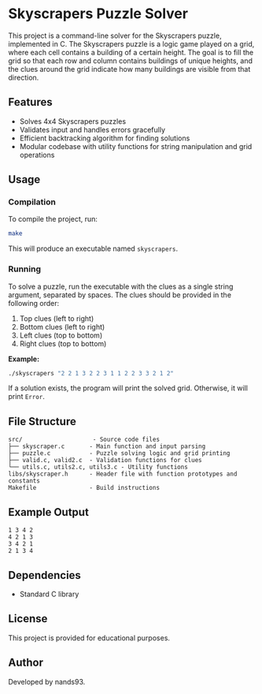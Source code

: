 # Skyscrapers Puzzle Solver

This project is a command-line solver for the Skyscrapers puzzle, implemented in C. The Skyscrapers puzzle is a logic game played on a grid, where each cell contains a building of a certain height. The goal is to fill the grid so that each row and column contains buildings of unique heights, and the clues around the grid indicate how many buildings are visible from that direction.

## Features

- Solves 4x4 Skyscrapers puzzles
- Validates input and handles errors gracefully
- Efficient backtracking algorithm for finding solutions
- Modular codebase with utility functions for string manipulation and grid operations

## Usage

### Compilation

To compile the project, run:

```sh
make
```

This will produce an executable named `skyscrapers`.

### Running

To solve a puzzle, run the executable with the clues as a single string argument, separated by spaces. The clues should be provided in the following order:

1. Top clues (left to right)
2. Bottom clues (left to right)
3. Left clues (top to bottom)
4. Right clues (top to bottom)

**Example:**

```sh
./skyscrapers "2 2 1 3 2 2 3 1 1 2 2 3 3 2 1 2"
```

If a solution exists, the program will print the solved grid. Otherwise, it will print `Error`.

## File Structure

```
src/                    - Source code files
├── skyscraper.c       - Main function and input parsing
├── puzzle.c           - Puzzle solving logic and grid printing
├── valid.c, valid2.c  - Validation functions for clues
└── utils.c, utils2.c, utils3.c - Utility functions
libs/skyscraper.h      - Header file with function prototypes and constants
Makefile               - Build instructions
```

## Example Output

```
1 3 4 2
4 2 1 3
3 4 2 1
2 1 3 4
```

## Dependencies

- Standard C library

## License

This project is provided for educational purposes.

## Author

Developed by nands93.
